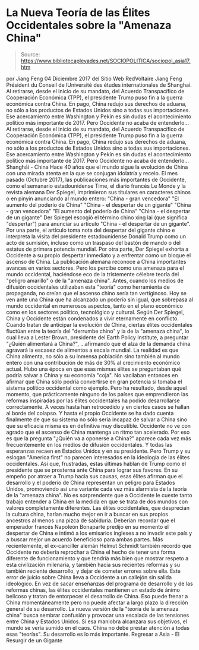 # La Nueva Teoría de las Élites Occidentales sobre la "Amenaza China"

> Source: https://www.bibliotecapleyades.net/SOCIOPOLITICA/sociopol_asia17.htm

por Jiang Feng 04 Diciembre 2017 del Sitio Web RedVoltaire
Jiang Feng Président du Conseil de lUniversité des études internationales de Shanghai.
Al retirarse, desde el inicio de su mandato, del Acuerdo Transpacífico de Cooperación Económica (TPP), el presidente Trump puso fin a la guerra económica contra China. En pago, China redujo sus derechos de aduana, no sólo a los productos de Estados Unidos sino a todas sus importaciones. Ese acercamiento entre Washington y Pekín es sin dudas el acontecimiento político más importante de 2017. Pero Occidente no acaba de entenderlo...
Al retirarse, desde el inicio de su mandato, del Acuerdo Transpacífico de Cooperación Económica (TPP), el presidente Trump puso fin a la guerra económica contra China.
En pago, China redujo sus derechos de aduana, no sólo a los productos de Estados Unidos sino a todas sus importaciones.
Ese acercamiento entre Washington y Pekín es sin dudas el acontecimiento político más importante de 2017.
Pero Occidente no acaba de entenderlo...
Shanghái - China Hace 40 años que el mundo sigue la evolución de China con una mirada atenta en la que se conjugan idolatría y recelo.
El mes pasado (Octubre 2017), las publicaciones más importantes de Occidente, como el semanario estadounidense Time, el diario francés Le Monde y la revista alemana Der Spiegel, imprimieron sus titulares en caracteres chinos o en pinyin anunciando al mundo entero:
"China - gran vencedora" "El aumento del poderío de China" "China - el despertar de un gigante"
"China - gran vencedora"
"El aumento del poderío de China"
"China - el despertar de un gigante"
Der Spiegel escogió el término chino xing lai (que significa "despertar") para anunciar su artículo "China - el despertar de un gigante".
Por una parte, el artículo toma nota del despertar del gigante chino e interpreta la visita del presidente estadounidense Donald Trump como un acto de sumisión, incluso como un traspaso del bastón de mando o del estatus de primera potencia mundial. Por otra parte, Der Spiegel exhorta a Occidente a su propio despertar inmediato y a enfrentar como un bloque el ascenso de China. La publicación alemana reconoce a China importantes avances en varios sectores. Pero los percibe como una amenaza para el mundo occidental, haciéndose eco de la tristemente célebre teoría del "peligro amarillo" o de la "amenaza china". Antes, cuando los medios de difusión occidentales utilizaban esta "teoría" como herramienta de propaganda, no creían que el ascenso chino sería tan vertiginoso.
Hoy se ven ante una China que ha alcanzado un poderío sin igual, que sobrepasa al mundo occidental en numerosos aspectos, tanto en el plano económico como en los sectores político, tecnológico y cultural.
Según Der Spiegel, China y Occidente están condenados a vivir eternamente en conflicto. Cuando tratan de anticipar la evolución de China, ciertas élites occidentales fluctúan entre la teoría del "derrumbe chino" y la de la "amenaza china", lo cual lleva a Lester Brown, presidente del Earth Policy Institute, a preguntar
"¿Quién alimentará a China?",
...afirmando que el alza de la demanda china agravará la escasez de alimentos a escala mundial.
La realidad es que China alimenta, no sólo a su inmensa población sino también al mundo entero con una contribución de más de 30% al crecimiento económico actual. Hubo una época en que esas mismas élites se preguntaban qué podría salvar a China y su economía "coja". No vacilaban entonces en afirmar que China sólo podría convertirse en gran potencia si tomaba el sistema político occidental como ejemplo.
Pero ha resultado, desde aquel momento, que prácticamente ninguno de los países que emprendieron las reformas inspiradas por las élites occidentales ha podido desarrollarse correctamente. A veces hasta han retrocedido y en ciertos casos se hallan al borde del colapso.
Y hasta el propio Occidente se ha dado cuenta finalmente de que su sistema no sólo sería incapaz de salvar a China sino que su eficacia misma es en definitiva muy discutible. Occidente no ve con agrado que el ascenso de China mantenga un ritmo tan acelerado.
Por eso es que la pregunta "¿Quién va a oponerse a China?" aparece cada vez más frecuentemente en los medios de difusión occidentales. Y todas las esperanzas recaen en Estados Unidos y en su presidente. Pero Trump y su eslogan "America first" no parecen interesados en la ideología de las élites occidentales. Así que, frustradas, estas últimas hablan de Trump como el presidente que se prosterna ante China para lograr sus favores. En su empeño por atraer a Trump hacia sus causas, esas élites afirman que el desarrollo y el poderío de China representan un peligro para Estados Unidos, promoviendo así una variante cada vez más alarmista de la teoría de la "amenaza china". No es sorprendente que a Occidente le cueste tanto trabajo entender a China en la medida en que se trata de dos mundos con valores completamente diferentes.
Las élites occidentales, que desprecian la cultura china, harían mucho mejor en ir a buscar en sus propios ancestros al menos una pizca de sabiduría. Deberían recordar que el emperador francés Napoleón Bonaparte predijo en su momento el despertar de China e intimó a los emisarios ingleses a no invadir este país y a buscar mejor un acuerdo beneficioso para ambas partes.
Más recientemente, el ex-canciller alemán Helmut Schmidt también recordó que Occidente no debería reprochar a China el hecho de tener una forma diferente de funcionamiento y que tendría más bien que mostrar respeto a esta civilización milenaria, y también hacia sus recientes reformas y su también reciente desarrollo, y dejar de cometer errores sobre ella. Este error de juicio sobre China lleva a Occidente a un callejón sin salida ideológico.
En vez de sacar enseñanzas del programa de desarrollo y de las reformas chinas, las élites occidentales mantienen un estado de ánimo belicoso y tratan de entorpecer el desarrollo de China.
Eso puede frenar a China momentáneamente pero no puede afectar a largo plazo la dirección general de su desarrollo. La nueva versión de la "teoría de la amenaza china" busca sembrar confusión y provocar una escalada de las tensiones entre China y Estados Unidos. Si esa maniobra alcanzara sus objetivos, el mundo se vería sumido en el caos.
China no debe prestar atención a todas esas "teorías".
Su desarrollo es lo más importante.
Regresar a Asia - El Resurgir de un Gigante
